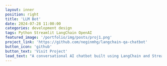 ```yaml
---
layout: inner
position: right
title: 'LLM Bot'
date: 2024-07-28 11:00:00
categories: development design
tags: Python Streamlit LangChain OpenAI
featured_image: '/portfolio/img/posts/proj1.png'
project_link: 'https://github.com/neginmhg/langchain-qa-chatbot'
button_icon: 'github'
button_text: 'Visit Project'
lead_text: "A conversational AI chatbot built using LangChain and Streamlit, offering contextual conversations with OpenAI’s language models and user-friendly features for saving and loading interactions."
---
```


